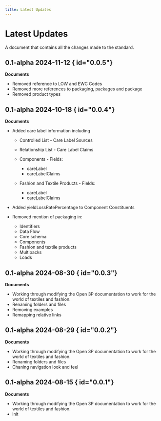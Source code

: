 ```yaml
---
title: Latest Updates
---
```


# Latest Updates
A document that contains all the changes made to the standard.

## 0.1-alpha 2024-11-12 { id="0.0.5"}
**Documents**

 - Removed reference to LOW and EWC Codes
 - Removed more references to packaging, packages and package
 - Removed product types


## 0.1-alpha 2024-10-18 { id="0.0.4"}
**Documents**

 - Added care label information including

    - Controlled List - Care Label Sources
    - Relationship List - Care Label Claims
    - Components - Fields:

        - careLabel
        - careLabelClaims

    - Fashion and Textile Products - Fields:

        - careLabel
        - careLabelClaims

 - Added yieldLossRatePercentage to Component Constituents
 - Removed mention of packaging in:

    - Identifiers
    - Data Flow
    - Core schema
    - Components
    - Fashion and textile products
    - Multipacks
    - Loads

## 0.1-alpha 2024-08-30 { id="0.0.3"}
**Documents**

 - Working through modifying the Open 3P documentation to work for the world of textiles and fashion.
 - Renaming folders and files
 - Removing examples
 - Remapping relative links
 
## 0.1-alpha 2024-08-29 { id="0.0.2"}
**Documents**

 - Working through modifying the Open 3P documentation to work for the world of textiles and fashion.
 - Renaming folders and files
 - Chaning navigation look and feel

## 0.1-alpha 2024-08-15 { id="0.0.1"}
**Documents**

 - Working through modifying the Open 3P documentation to work for the world of textiles and fashion.
 - init
